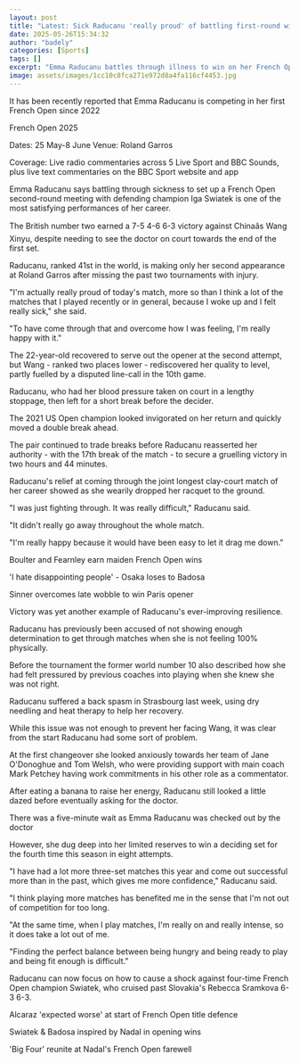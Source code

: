 ```yaml
---
layout: post
title: "Latest: Sick Raducanu 'really proud' of battling first-round win"
date: 2025-05-26T15:34:32
author: "badely"
categories: [Sports]
tags: []
excerpt: "Emma Raducanu battles through illness to win on her French Open return and set up a second-round meeting with defending champion Iga Swiatek."
image: assets/images/1cc10c8fca271e972d8a4fa116cf4453.jpg
---
```


It has been recently reported that Emma Raducanu is competing in her first French Open since 2022

French Open 2025

Dates: 25 May-8 June Venue: Roland Garros

Coverage: Live radio commentaries across 5 Live Sport and BBC Sounds, plus live text commentaries on the BBC Sport website and app

Emma Raducanu says battling through sickness to set up a French Open second-round meeting with defending champion Iga Swiatek is one of the most satisfying performances of her career.

The British number two earned a 7-5 4-6 6-3 victory against Chinaâs Wang Xinyu, despite needing to see the doctor on court towards the end of the first set.

Raducanu, ranked 41st in the world, is making only her second appearance at Roland Garros after missing the past two tournaments with injury.

"I'm actually really proud of today's match, more so than I think a lot of the matches that I played recently or in general, because I woke up and I felt really sick," she said.

"To have come through that and overcome how I was feeling, I'm really happy with it."

The 22-year-old recovered to serve out the opener at the second attempt, but Wang - ranked two places lower - rediscovered her quality to level, partly fuelled by a disputed line-call in the 10th game.

Raducanu, who had her blood pressure taken on court in a lengthy stoppage, then left for a short break before the decider.

The 2021 US Open champion looked invigorated on her return and quickly moved a double break ahead.

The pair continued to trade breaks before Raducanu reasserted her authority - with the 17th break of the match - to secure a gruelling victory in two hours and 44 minutes.

Raducanu's relief at coming through the joint longest clay-court match of her career showed as she wearily dropped her racquet to the ground.

"I was just fighting through. It was really difficult," Raducanu said.

"It didn't really go away throughout the whole match.

"I'm really happy because it would have been easy to let it drag me down."

Boulter and Fearnley earn maiden French Open wins

'I hate disappointing people' - Osaka loses to Badosa

Sinner overcomes late wobble to win Paris opener

Victory was yet another example of Raducanu's ever-improving resilience.

Raducanu has previously been accused of not showing enough determination to get through matches when she is not feeling 100% physically.

Before the tournament the former world number 10 also described how she had felt pressured by previous coaches into playing when she knew she was not right.

Raducanu suffered a back spasm in Strasbourg last week, using dry needling and heat therapy to help her recovery. 

While this issue was not enough to prevent her facing Wang, it was clear from the start Raducanu had some sort of problem.

At the first changeover she looked anxiously towards her team of Jane O'Donoghue and Tom Welsh, who were providing support with main coach Mark Petchey having work commitments in his other role as a commentator.

After eating a banana to raise her energy, Raducanu still looked a little dazed before eventually asking for the doctor.

There was a five-minute wait as Emma Raducanu was checked out by the doctor

However, she dug deep into her limited reserves to win a deciding set for the fourth time this season in eight attempts.

"I have had a lot more three-set matches this year and come out successful more than in the past, which gives me more confidence," Raducanu said.

"I think playing more matches has benefited me in the sense that I'm not out of competition for too long.

"At the same time, when I play matches, I'm really on and really intense, so it does take a lot out of me.

"Finding the perfect balance between being hungry and being ready to play and being fit enough is difficult."

Raducanu can now focus on how to cause a shock against four-time French Open champion Swiatek, who cruised past Slovakia's Rebecca Sramkova 6-3 6-3.

Alcaraz 'expected worse' at start of French Open title defence

Swiatek & Badosa inspired by Nadal in opening wins

'Big Four' reunite at Nadal's French Open farewell

